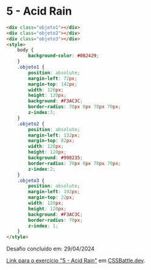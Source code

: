 # 5 - Acid Rain

```HTML
<div class="objeto1"></div>
<div class="objeto2"></div>
<div class="objeto3"></div>
<style>
    body {
        background-color: #0B2429;
    }
    .objeto1 {
        position: absolute;
        margin-left: 72px;
        margin-top: 142px;
        width: 120px;
        height: 120px;
        background: #F3AC3C;
        border-radius: 70px 0px 70px 70px;
        z-index:3;
    }
    .objeto2 {
        position: absolute;
        margin-left: 132px;
        margin-top: 82px;
        width: 120px;
        height: 120px;
        background: #998235;
        border-radius: 70px 0px 70px 70px;
        z-index:2;
    }
    .objeto3 {
        position: absolute;
        margin-left: 192px;
        margin-top: 22px;
        width: 120px;
        height: 120px;
        background: #F3AC3C;
        border-radius: 70px;
        z-index: 1;
    }
</style>
```

Desafio concluído em: 29/04/2024

[Link para o exercício "5 - Acid Rain"](https://cssbattle.dev/play/5) em [CSSBattle.dev](https://cssbattle.dev/).